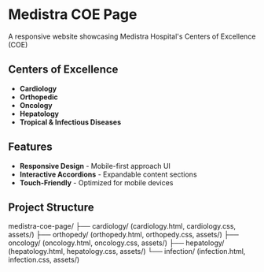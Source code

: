 # Medistra COE Page

A responsive website showcasing Medistra Hospital's Centers of Excellence (COE)

## Centers of Excellence

- **Cardiology** 
- **Orthopedic** 
- **Oncology** 
- **Hepatology** 
- **Tropical & Infectious Diseases**

## Features

- **Responsive Design** - Mobile-first approach UI
- **Interactive Accordions** - Expandable content sections
- **Touch-Friendly** - Optimized for mobile devices

## Project Structure

medistra-coe-page/
├── cardiology/ (cardiology.html, cardiology.css, assets/)
├── orthopedy/ (orthopedy.html, orthopedy.css, assets/)
├── oncology/ (oncology.html, oncology.css, assets/)
├── hepatology/ (hepatology.html, hepatology.css, assets/)
└── infection/ (infection.html, infection.css, assets/)
